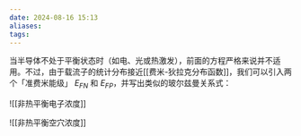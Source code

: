 ```yaml
---
date: 2024-08-16 15:13
aliases: 
tags: 
---
```

当半导体不处于平衡状态时（如电、光或热激发），前面的方程严格来说并不适用。不过，由于载流子的统计分布接近[[费米-狄拉克分布函数]]，我们可以引入两个「准费米能级」 $E_{FN}$ 和 $E_{FP}$，并写出类似的玻尔兹曼关系式：

![[非热平衡电子浓度]]

![[非热平衡空穴浓度]]